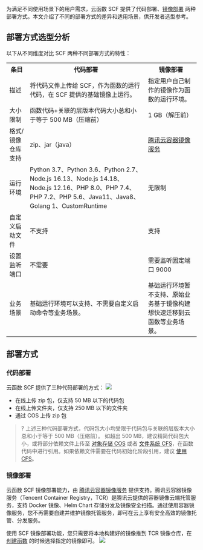 为满足不同使用场景下的用户需求，云函数 SCF 提供了代码部署、[镜像部署](https://cloud.tencent.com/document/product/583/56051) 两种部署方式。本文介绍了不同的部署方式的差异和适用场景，供开发者选型参考。

## 部署方式选型分析

以下从不同维度对比 SCF 两种不同部署方式的特性：

<table>
  <tr>
    <th class="align-left">条目</th>
    <th class="align-left">代码部署</th>
    <th class="align-left">镜像部署</th>
  </tr>
  <tr>
    <td>描述</td>
    <td>将代码文件上传给 SCF，作为函数的运行代码，在 SCF 提供的基础镜像上运行。</td>
    <td>指定用户自己制作的镜像作为函数的运行环境。</td>
  </tr>
  <tr>
    <td>大小限制</td>
    <td>函数代码+关联的层版本代码大小总和小于等于 500 MB（压缩前）</td>
    <td>1 GB（解压前）</td>
  </tr>
  <tr>
    <td>格式/镜像仓库支持</td>
    <td>zip、jar（java）</td>
    <td><a href="https://cloud.tencent.com/document/product/1141" >腾讯云容器镜像服务</a></td>
  </tr>
  <tr>
    <td>运行环境</td>
    <td>Python 3.7、Python 3.6、Python 2.7、Node.js 16.13、Node.js 14.18、Node.js 12.16、PHP 8.0、PHP 7.4、PHP 7.2、PHP 5.6、Java11、Java8、Golang 1、CustomRuntime</td>
    <td>无限制</td>
  </tr>
  <tr>
    <td>自定义启动文件</td>
    <td>不支持</td>
    <td>支持</td>
  </tr>
  <tr>
    <td>设置监听端口</td>
    <td>不需要</td>
    <td>需要监听固定端口 9000</td>
  </tr>
  <tr>
    <td>业务场景</td>
    <td>基础运行环境可以支持、不需要自定义启动命令等业务场景。</td>
    <td>基础运行环境暂不支持、原始业务基于镜像构建想快速迁移到云函数等业务场景。</td>
  </tr>
</table>




## 部署方式

### 代码部署

云函数 SCF 提供了三种代码部署的方式：
![](https://qcloudimg.tencent-cloud.cn/raw/dc226955e9e1e925ec53873e4be570d6.png)

- 在线上传 zip 包，仅支持 50 MB 以下的代码包
- 在线上传文件夹，仅支持 250 MB 以下的文件夹
- 通过 COS 上传 zip 包

>? 上述三种代码部署方式，代码包大小均受限于代码包与关联的层版本大小总和小于等于 500 MB（压缩前）。
>如超出 500 MB，建议精简代码包大小，或将部分依赖文件上传至 [对象存储 COS](https://cloud.tencent.com/document/product/436) 或者 [文件系统 CFS](https://cloud.tencent.com/document/product/582)，在函数代码中进行引用。如果依赖文件需要在代码初始化阶段引用，建议 [使用 CFS](https://cloud.tencent.com/document/product/583/46199)。


### 镜像部署

云函数 SCF 镜像部署能力，由 [腾讯云容器镜像服务](https://cloud.tencent.com/document/product/1141) 提供支持。腾讯云容器镜像服务（Tencent Container Registry，TCR）是腾讯云提供的容器镜像云端托管服务，支持 Docker 镜像、Helm Chart 存储分发及镜像安全扫描。通过使用容器镜像服务，您不再需要自建并维护镜像托管服务，即可在云上享有安全高效的镜像托管、分发服务。

使用 SCF 镜像部署功能，您只需要将本地构建好的镜像推到 TCR 镜像仓库，在 [创建函数](https://cloud.tencent.com/document/product/583/37509) 的时候选择指定的镜像即可。
![](https://qcloudimg.tencent-cloud.cn/raw/5eb4969ce970ba7d5ee673864769928b.png)
